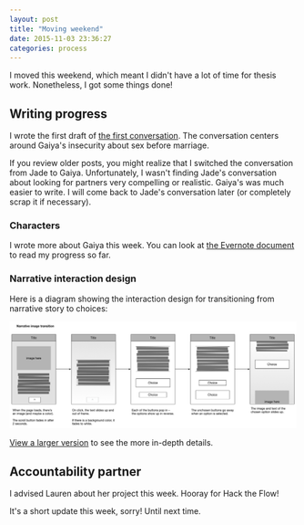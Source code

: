 ```yaml
---
layout: post
title: "Moving weekend"
date: 2015-11-03 23:36:27
categories: process
---
```


I moved this weekend, which meant I didn't have a lot of time for thesis work. Nonetheless, I got some things done!

## Writing progress
I wrote the first draft of [the first conversation](https://docs.google.com/spreadsheets/d/1iH2yS2HZLeinXCdf6s0XlyRmu4BVs2AeYSGTy5FJ4Ek/edit?usp=sharing). The conversation centers around Gaiya's insecurity about sex before marriage.

If you review older posts, you might realize that I switched the conversation from Jade to Gaiya. Unfortunately, I wasn't finding Jade's conversation about looking for partners very compelling or realistic. Gaiya's was much easier to write. I will come back to Jade's conversation later (or completely scrap it if necessary).

### Characters
I wrote more about Gaiya this week. You can look at [the Evernote document](https://www.evernote.com/l/AARD89YHqK1HA5WJ36ZfY4cNwBsrbkakeQg) to read my progress so far.

### Narrative interaction design
Here is a diagram showing the interaction design for transitioning from narrative story to choices:

![](/assets/img/posts/2015-11-03/image-to-text.png)

[View a larger version](/assets/img/posts/2015-11-03/image-to-text.png) to see the more in-depth details.

## Accountability partner
I advised Lauren about her project this week. Hooray for Hack the Flow!

It's a short update this week, sorry! Until next time.
